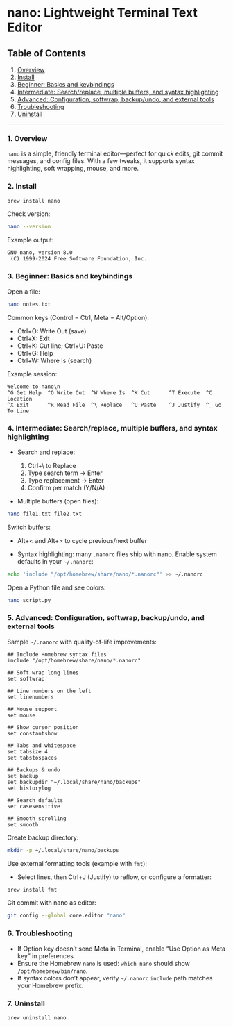 # nano: Lightweight Terminal Text Editor

## Table of Contents

1. [Overview](#1-overview)
2. [Install](#2-install)
3. [Beginner: Basics and keybindings](#3-beginner-basics-and-keybindings)
4. [Intermediate: Search/replace, multiple buffers, and syntax highlighting](#4-intermediate-searchreplace-multiple-buffers-and-syntax-highlighting)
5. [Advanced: Configuration, softwrap, backup/undo, and external tools](#5-advanced-configuration-softwrap-backupundo-and-external-tools)
6. [Troubleshooting](#6-troubleshooting)
7. [Uninstall](#7-uninstall)

-----

### 1\. Overview

`nano` is a simple, friendly terminal editor—perfect for quick edits, git commit messages, and config files. With a few tweaks, it supports syntax highlighting, soft wrapping, mouse, and more.

### 2\. Install

```bash
brew install nano
```

Check version:

```bash
nano --version
```

Example output:

```text
GNU nano, version 8.0
 (C) 1999-2024 Free Software Foundation, Inc.
```

### 3\. Beginner: Basics and keybindings

Open a file:

```bash
nano notes.txt
```

Common keys (Control = Ctrl, Meta = Alt/Option):

- Ctrl+O: Write Out (save)
- Ctrl+X: Exit
- Ctrl+K: Cut line; Ctrl+U: Paste
- Ctrl+G: Help
- Ctrl+W: Where Is (search)

Example session:

```text
Welcome to nano\n
^G Get Help  ^O Write Out  ^W Where Is  ^K Cut      ^T Execute  ^C Location
^X Exit      ^R Read File  ^\ Replace   ^U Paste    ^J Justify  ^_ Go To Line
```

### 4\. Intermediate: Search/replace, multiple buffers, and syntax highlighting

- Search and replace:

  1. Ctrl+\ to Replace
  2. Type search term → Enter
  3. Type replacement → Enter
  4. Confirm per match (Y/N/A)

- Multiple buffers (open files):

```bash
nano file1.txt file2.txt
```

Switch buffers:

- Alt+< and Alt+> to cycle previous/next buffer

- Syntax highlighting: many `.nanorc` files ship with nano. Enable system defaults in your `~/.nanorc`:

```bash
echo 'include "/opt/homebrew/share/nano/*.nanorc"' >> ~/.nanorc
```

Open a Python file and see colors:

```bash
nano script.py
```

### 5\. Advanced: Configuration, softwrap, backup/undo, and external tools

Sample `~/.nanorc` with quality-of-life improvements:

```nanorc
## Include Homebrew syntax files
include "/opt/homebrew/share/nano/*.nanorc"

## Soft wrap long lines
set softwrap

## Line numbers on the left
set linenumbers

## Mouse support
set mouse

## Show cursor position
set constantshow

## Tabs and whitespace
set tabsize 4
set tabstospaces

## Backups & undo
set backup
set backupdir "~/.local/share/nano/backups"
set historylog

## Search defaults
set casesensitive

## Smooth scrolling
set smooth
```

Create backup directory:

```bash
mkdir -p ~/.local/share/nano/backups
```

Use external formatting tools (example with `fmt`):

- Select lines, then Ctrl+J (Justify) to reflow, or configure a formatter:

```bash
brew install fmt
```

Git commit with nano as editor:

```bash
git config --global core.editor "nano"
```

### 6\. Troubleshooting

- If Option key doesn’t send Meta in Terminal, enable “Use Option as Meta key” in preferences.
- Ensure the Homebrew `nano` is used: `which nano` should show `/opt/homebrew/bin/nano`.
- If syntax colors don’t appear, verify `~/.nanorc` `include` path matches your Homebrew prefix.

### 7\. Uninstall

```bash
brew uninstall nano
```
